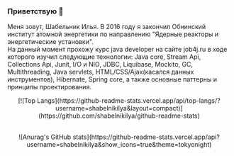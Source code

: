 ### Приветствую 👋

Меня зовут, Шабельник Илья.
В 2016 году я закончил Обнинский институт атомной энергетики по направлению "Ядерные реакторы и энергетические установки".
<br>На данный момент прохожу курс java developer на сайте job4j.ru в ходе которого изучил следующие технологии: Java core, Stream Api, Collections Api, Junit, I/O и NIO, JDBC, Liquibase, Mockito, GC, Multithreading, Java servlets, HTML/CSS/Ajax(касался данных инструментов), Hibernate, Spring core, а также основные паттерны и принципы проектирования.

<p align="center">[![Top Langs](https://github-readme-stats.vercel.app/api/top-langs/?username=shabelnikilya&layout=compact)]           (https://github.com/shabelnikilya/github-readme-stats)
</p>

<div style="text-align: center">
<br>![Anurag's GitHub stats](https://github-readme-stats.vercel.app/api?username=shabelnikilya&show_icons=true&theme=tokyonight)
</div>

